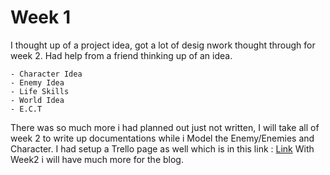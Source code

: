
# Week 1
I thought up of a project idea, got a lot of desig nwork thought through for week 2. Had help from a friend thinking up of an idea.
```
- Character Idea
- Enemy Idea
- Life Skills
- World Idea
- E.C.T
```
There was so much more i had planned out just not written, I will take all of week 2 to write up documentations while i Model the Enemy/Enemies and Character.
I had setup a Trello page as well which is in this link : [Link](https://trello.com/b/wYP5vaxr/luna-we)
With Week2 i will have much more for the blog.

